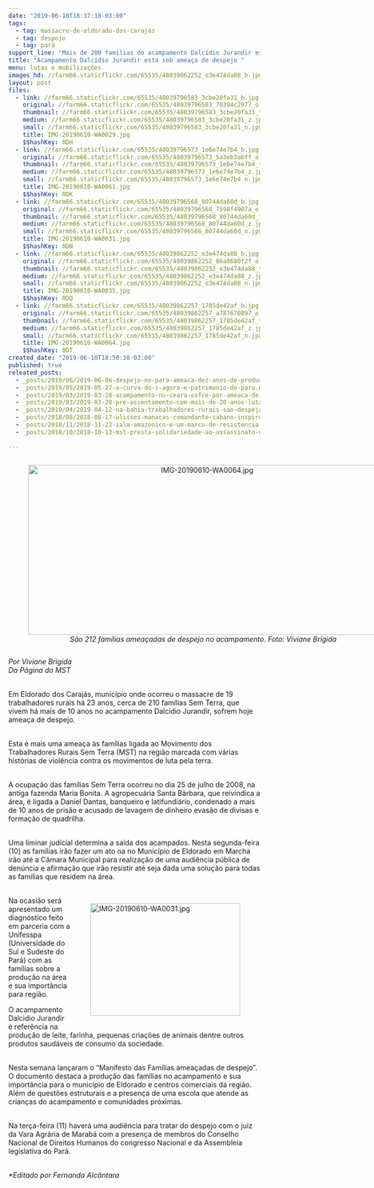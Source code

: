 ```yaml
---
date: "2019-06-10T18:37:18-03:00"
tags:
  - tag: massacre-de-eldorado-dos-carajás
  - tag: despejo
  - tag: pará
support_line: "Mais de 200 famílias do acampamento Dalcídio Jurandir estão sob ameaça de despejo em Eldorado dos Carajás, no Pará"
title: "Acampamento Dalcídio Jurandir está sob ameaça de despejo "
menu: lutas e mobilizações
images_hd: //farm66.staticflickr.com/65535/48039862252_e3e474da88_b.jpg
layout: post
files:
  - link: //farm66.staticflickr.com/65535/48039796583_3cbe20fa31_b.jpg
    original: //farm66.staticflickr.com/65535/48039796583_70394c2977_o.jpg
    thumbnail: //farm66.staticflickr.com/65535/48039796583_3cbe20fa31_t.jpg
    medium: //farm66.staticflickr.com/65535/48039796583_3cbe20fa31_z.jpg
    small: //farm66.staticflickr.com/65535/48039796583_3cbe20fa31_n.jpg
    title: IMG-20190610-WA0029.jpg
    $$hashKey: 0DH
  - link: //farm66.staticflickr.com/65535/48039796573_1e6e74e7b4_b.jpg
    original: //farm66.staticflickr.com/65535/48039796573_5a3eb3abff_o.jpg
    thumbnail: //farm66.staticflickr.com/65535/48039796573_1e6e74e7b4_t.jpg
    medium: //farm66.staticflickr.com/65535/48039796573_1e6e74e7b4_z.jpg
    small: //farm66.staticflickr.com/65535/48039796573_1e6e74e7b4_n.jpg
    title: IMG-20190610-WA0061.jpg
    $$hashKey: 0DK
  - link: //farm66.staticflickr.com/65535/48039796568_80744da60d_b.jpg
    original: //farm66.staticflickr.com/65535/48039796568_7598f4907a_o.jpg
    thumbnail: //farm66.staticflickr.com/65535/48039796568_80744da60d_t.jpg
    medium: //farm66.staticflickr.com/65535/48039796568_80744da60d_z.jpg
    small: //farm66.staticflickr.com/65535/48039796568_80744da60d_n.jpg
    title: IMG-20190610-WA0031.jpg
    $$hashKey: 0DN
  - link: //farm66.staticflickr.com/65535/48039862252_e3e474da88_b.jpg
    original: //farm66.staticflickr.com/65535/48039862252_86a8680f2f_o.jpg
    thumbnail: //farm66.staticflickr.com/65535/48039862252_e3e474da88_t.jpg
    medium: //farm66.staticflickr.com/65535/48039862252_e3e474da88_z.jpg
    small: //farm66.staticflickr.com/65535/48039862252_e3e474da88_n.jpg
    title: IMG-20190610-WA0035.jpg
    $$hashKey: 0DQ
  - link: //farm66.staticflickr.com/65535/48039862257_1785de42af_b.jpg
    original: //farm66.staticflickr.com/65535/48039862257_a787670897_o.jpg
    thumbnail: //farm66.staticflickr.com/65535/48039862257_1785de42af_t.jpg
    medium: //farm66.staticflickr.com/65535/48039862257_1785de42af_z.jpg
    small: //farm66.staticflickr.com/65535/48039862257_1785de42af_n.jpg
    title: IMG-20190610-WA0064.jpg
    $$hashKey: 0DT
created_date: "2019-06-10T18:50:38-03:00"
published: true
releated_posts:
  - _posts/2019/06/2019-06-06-despejo-no-para-ameaca-dez-anos-de-producao-de-alimentos-saudaveis.md
  - _posts/2019/05/2019-05-27-a-curva-do-s-agora-e-patrimonio-do-para.md
  - _posts/2019/03/2019-03-28-acampamento-no-ceara-sofre-por-ameaca-de-despejo.md
  - _posts/2019/03/2019-03-28-pre-assentamento-com-mais-de-20-anos-luta-contra-ameaca-de-despejo-no-parana.md
  - _posts/2019/04/2019-04-12-na-bahia-trabalhadores-rurais-sao-despejados-de-fazenda.md
  - _posts/2018/08/2018-08-17-ulisses-manacas-comandante-cabano-inspirou-a-luta-pela-reforma-agraria-no-para.md
  - _posts/2018/11/2018-11-23-iala-amazonico-e-um-marco-de-resistencia-contra-o-capital-aponta-dirigente-sem-terra.md
  - _posts/2018/10/2018-10-13-mst-presta-solidariedade-ao-assassinato-de-lider-sindical-no-sudoeste-do-para.md

---
```

<div style="text-align:center">
<figure class="image" style="display:inline-block"><img alt="IMG-20190610-WA0064.jpg" height="340" src="//farm66.staticflickr.com/65535/48039862257_1785de42af_b.jpg" width="700" />
<figcaption><em>S&atilde;o 212 fam&iacute;lias amea&ccedil;adas de despejo no acampamento. Foto: Viviane Br&iacute;gida</em></figcaption>
</figure>
</div>

<p><em>Por Viviane Br&iacute;gida<br />
Da P&aacute;gina do MST</em><br />
&nbsp;</p>

<p>Em Eldorado dos Caraj&aacute;s, munic&iacute;pio onde ocorreu o massacre de 19 trabalhadores rurais h&aacute; 23 anos, cerca de 210 fam&iacute;lias Sem Terra, que vivem h&aacute; mais de 10 anos no acampamento Dalc&iacute;dio Jurandir, sofrem hoje amea&ccedil;a de despejo.<br />
&nbsp;</p>

<p>Esta &eacute; mais uma amea&ccedil;a &agrave;s fam&iacute;lias ligada ao Movimento dos Trabalhadores Rurais Sem Terra (MST) na regi&atilde;o marcada com v&aacute;rias hist&oacute;rias de viol&ecirc;ncia contra os movimentos de luta pela terra.<br />
&nbsp;</p>

<p>A ocupa&ccedil;&atilde;o das fam&iacute;lias Sem Terra ocorreu no dia 25 de julho de 2008, na antiga fazenda Maria Bonita. A agropecu&aacute;ria Santa B&aacute;rbara, que reivindica a &aacute;rea, &eacute; ligada a Daniel Dantas, banqueiro e latifundi&aacute;rio, condenado a mais de 10 anos de pris&atilde;o e acusado de lavagem de dinheiro evas&atilde;o de divisas e forma&ccedil;&atilde;o de quadrilha.&nbsp;</p>

<p><br />
Uma liminar judicial determina a sa&iacute;da dos acampados. Nesta segunda-feira (10) as fam&iacute;lias ir&atilde;o fazer um ato na no Munic&iacute;pio de Eldorado em Marcha ir&atilde;o at&eacute; a C&acirc;mara Municipal para realiza&ccedil;&atilde;o de uma audi&ecirc;ncia p&uacute;blica de den&uacute;ncia e afirma&ccedil;&atilde;o que ir&atilde;o resistir at&eacute; seja dada uma solu&ccedil;&atilde;o para todas as fam&iacute;lias que residem na &aacute;rea.&nbsp;<br />
&nbsp;</p>

<figure class="image" style="float:right"><img alt="IMG-20190610-WA0031.jpg" height="225" src="//farm66.staticflickr.com/65535/48039796568_80744da60d_b.jpg" width="300" />
<figcaption></figcaption>
</figure>

<p>Na ocasi&atilde;o ser&aacute; apresentado um diagn&oacute;stico feito em parceria com a Unifesspa (Universidade do Sul e Sudeste do Par&aacute;) com as fam&iacute;lias sobre a produ&ccedil;&atilde;o na &aacute;rea e sua import&acirc;ncia para regi&atilde;o.&nbsp;</p>

<p>O acampamento Dalcidio Jurandir &eacute; refer&ecirc;ncia na produ&ccedil;&atilde;o de leite, farinha, pequenas cria&ccedil;&otilde;es de animais dentre outros produtos saud&aacute;veis de consumo da sociedade.<br />
&nbsp;</p>

<p>Nesta semana lan&ccedil;aram o &ldquo;Manifesto das Fam&iacute;lias amea&ccedil;adas de despejo&rdquo;. O documento destaca a produ&ccedil;&atilde;o das fam&iacute;lias no acampamento e sua import&acirc;ncia para o munic&iacute;pio de Eldorado e centros comerciais da regi&atilde;o. Al&eacute;m de quest&otilde;es estruturais e a presen&ccedil;a de uma escola que atende as crian&ccedil;as do acampamento e comunidades pr&oacute;ximas.&nbsp;<br />
&nbsp;</p>

<p>Na ter&ccedil;a-feira (11) haver&aacute; uma audi&ecirc;ncia para tratar do despejo com o juiz da Vara Agr&aacute;ria de Marab&aacute; com a presen&ccedil;a de membros do Conselho Nacional de Direitos Humanos do congresso Nacional e da Assembleia legislativa do Par&aacute;.</p>

<p><br />
<em>*Editado por Fernanda Alc&acirc;ntara</em></p>
